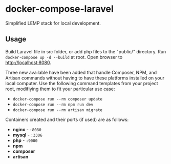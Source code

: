 # docker-compose-laravel
Simplified LEMP stack for local development.


## Usage

Build Laravel file in src folder, or add php files to the "public/" directory. Run `docker-compose up -d --build` at root. Open browser to [http://localhost:8080](http://localhost:8080).

Three new available have been added that handle Composer, NPM, and Artisan commands without having to have these platforms installed on your local computer. Use the following command templates from your project root, modifiying them to fit your particular use case:

- `docker-compose run --rm composer update`
- `docker-compose run --rm npm run dev`
- `docker-compose run --rm artisan migrate` 

Containers created and their ports (if used) are as follows:

- **nginx** - `:8080`
- **mysql** - `:3306`
- **php** - `:9000`
- **npm**
- **composer**
- **artisan**
